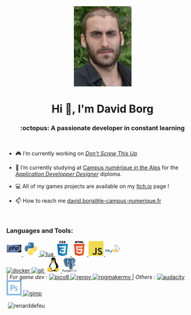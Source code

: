 <div align="center"><img src="https://github.com/RenardDeFeu/RenardDeFeu/blob/main/profile%20photo.png" alt="Photo de David" width="151" height="210"></div>
<h1 align="center">Hi 👋, I'm David Borg</h1> 
<h3 align="center">:octopus: A passionate developer in constant learning</h3>
</br>

- :video_game: I’m currently working on [*Don't Screw This Up*](https://leffy21.itch.io/dont-screw-this-up)

- 🌱 I’m currently studying at [Campus numérique in the Alps](https://le-campus-numerique.fr/campus-annecy/) for the [*Application Developper Designer*](https://le-campus-numerique.fr/formation-developpeur/#concept-dev-app) diploma.

- 💻 All of my games projects are available on my [Itch.io](https://leffy21.itch.io/) page !

- 📫 How to reach me david.borg@le-campus-numerique.fr

</br>
<h3 align="left">Languages and Tools:</h3>
<p align="left"> 
<a href="https://www.php.net" target="_blank" rel="noreferrer"> <img src="https://raw.githubusercontent.com/devicons/devicon/master/icons/php/php-original.svg" alt="php" width="40" height="40"/> </a>
<a href="https://www.python.org" target="_blank" rel="noreferrer"> <img src="https://raw.githubusercontent.com/devicons/devicon/master/icons/python/python-original.svg" alt="python" width="40" height="40"/> </a> 
<a href="https://www.lua.org/" target="_blank" rel="noreferrer"> <img src="https://www.lua.org/images/luaa.gif" alt="lua" width="40" height="40"/> </a>
<a href="https://www.w3schools.com/css/" target="_blank" rel="noreferrer"> <img src="https://raw.githubusercontent.com/devicons/devicon/master/icons/css3/css3-original-wordmark.svg" alt="css3" width="40" height="40"/> </a>
<a href="https://www.w3.org/html/" target="_blank" rel="noreferrer"> <img src="https://raw.githubusercontent.com/devicons/devicon/master/icons/html5/html5-original-wordmark.svg" alt="html5" width="40" height="40"/> </a> 
<a href="https://developer.mozilla.org/en-US/docs/Web/JavaScript" target="_blank" rel="noreferrer"> <img src="https://raw.githubusercontent.com/devicons/devicon/master/icons/javascript/javascript-original.svg" alt="javascript" width="40" height="40"/> </a> 
<a href="https://www.mysql.com/" target="_blank" rel="noreferrer"> <img src="https://raw.githubusercontent.com/devicons/devicon/master/icons/mysql/mysql-original-wordmark.svg" alt="mysql" width="40" height="40"/> </a> 
</br>
<a href="https://www.docker.com/" target="_blank" rel="noreferrer"> <img src="https://www.docker.com/wp-content/uploads/2022/05/Docker_Temporary_Image_Google_Blue_1080x1080_v1.png" alt="docker" width="40" height="40"/> </a> 
<a href="https://git-scm.com/" target="_blank" rel="noreferrer"> <img src="https://www.vectorlogo.zone/logos/git-scm/git-scm-icon.svg" alt="git" width="40" height="40"/> </a> 
<a href="https://www.linux.org/" target="_blank" rel="noreferrer"> <img src="https://raw.githubusercontent.com/devicons/devicon/master/icons/linux/linux-original.svg" alt="linux" width="40" height="40"/> </a> 
<a href="https://www.postgresql.org" target="_blank" rel="noreferrer"> <img src="https://raw.githubusercontent.com/devicons/devicon/master/icons/postgresql/postgresql-original-wordmark.svg" alt="postgresql" width="40" height="40"/> </a>
</br> | <i>For game dev : </i>
<a href="https://www.lexaloffle.com/pico-8.php" target="_blank" rel="noreferrer"> <img src="https://hb.imgix.net/daa4f4f06ae0362be8738d5a33f17ca31bf298b3.png?auto=compress,format&s=353a7629fd36a8da21de78f42f7f4bea" alt="pico8" width="40" height="40"/> </a>
<a href="https://www.renpy.org/" target="_blank" rel="noreferrer"> <img src="https://www.renpy.org/static/index-logo.png" alt="renpy" width="40" height="40"/> </a>
<a href="https://www.rpgmakerweb.com/products/rpg-maker-mv" target="_blank" rel="noreferrer"> <img src="https://i.imgur.com/P31DZba.png" alt="rpgmakermv" width="40" height="40"/> </a>
 | <i>Others : </i>
<a href="https://audacity.fr/" target="_blank" rel="noreferrer"> <img src="https://sites.google.com/a/csdn.qc.ca/recitcsdn/_/rsrc/1357743113395/pistes-d-integration/proceduriers/audacity/audacitylogo.png?height=200&width=200" alt="audacity" width="40" height="40"/> </a>
<a href="https://www.photoshop.com/en" target="_blank" rel="noreferrer"> <img src="https://raw.githubusercontent.com/devicons/devicon/master/icons/photoshop/photoshop-line.svg" alt="photoshop" width="40" height="40"/> </a> 
<a href="https://www.gimp.org/" target="_blank" rel="noreferrer"> <img src="https://www.ipacpwd.net/images/images/Gimp.jpg" alt="gimp" width="40" height="40"/> </a> 
</p>

<p>&nbsp;<img align="center" src="https://github-readme-stats.vercel.app/api?username=renarddefeu&show_icons=true&theme=cobalt&title_color=adbac7&text_color=adbac7&bg_color=22272e&locale=en" alt="renarddefeu" /></p>

